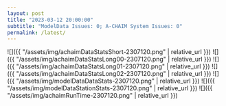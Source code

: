 ```yaml
---
layout: post
title: "2023-03-12 20:00:00"
subtitle: "ModelData Issues: 0; A-CHAIM System Issues: 0"
permalink: /latest/
---
```


![]({{ "/assets/img/achaimDataStatsShort-2307120.png" | relative_url }})
![]({{ "/assets/img/achaimDataStatsLong00-2307120.png" | relative_url }})
![]({{ "/assets/img/achaimDataStatsLong01-2307120.png" | relative_url }})
![]({{ "/assets/img/achaimDataStatsLong02-2307120.png" | relative_url }})
![]({{ "/assets/img/modelDataDataStats-2307120.png" | relative_url }})
![]({{ "/assets/img/modelDataStationStats-2307120.png" | relative_url }})
![]({{ "/assets/img/achaimRunTime-2307120.png" | relative_url }})



